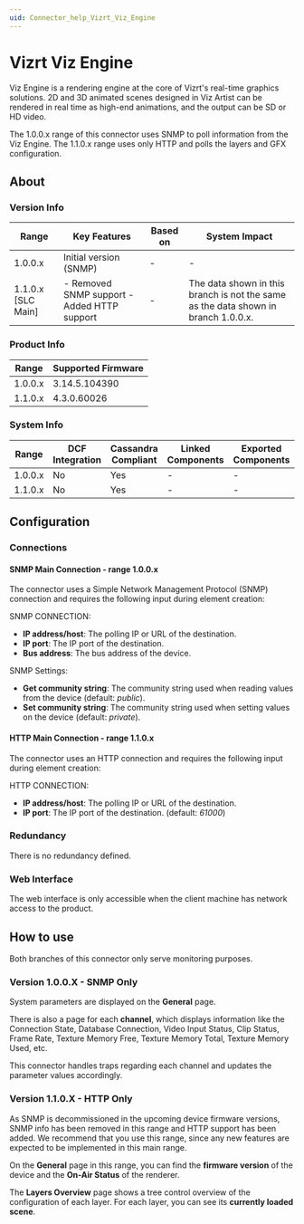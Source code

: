 ```yaml
---
uid: Connector_help_Vizrt_Viz_Engine
---
```


# Vizrt Viz Engine

Viz Engine is a rendering engine at the core of Vizrt's real-time graphics solutions. 2D and 3D animated scenes designed in Viz Artist can be rendered in real time as high-end animations, and the output can be SD or HD video.

The 1.0.0.x range of this connector uses SNMP to poll information from the Viz Engine. The 1.1.0.x range uses only HTTP and polls the layers and GFX configuration.

## About

### Version Info

| **Range**            | **Key Features**                             | **Based on** | **System Impact**                                                                  |
|----------------------|----------------------------------------------|--------------|------------------------------------------------------------------------------------|
| 1.0.0.x              | Initial version (SNMP)                       | \-           | \-                                                                                 |
| 1.1.0.x \[SLC Main\] | \- Removed SNMP support - Added HTTP support | \-           | The data shown in this branch is not the same as the data shown in branch 1.0.0.x. |

### Product Info

| **Range** | **Supported Firmware** |
|-----------|------------------------|
| 1.0.0.x   | 3.14.5.104390          |
| 1.1.0.x   | 4.3.0.60026            |

### System Info

| **Range** | **DCF Integration** | **Cassandra Compliant** | **Linked Components** | **Exported Components** |
|-----------|---------------------|-------------------------|-----------------------|-------------------------|
| 1.0.0.x   | No                  | Yes                     | \-                    | \-                      |
| 1.1.0.x   | No                  | Yes                     | \-                    | \-                      |

## Configuration

### Connections

#### SNMP Main Connection - range 1.0.0.x

The connector uses a Simple Network Management Protocol (SNMP) connection and requires the following input during element creation:

SNMP CONNECTION:

- **IP address/host**: The polling IP or URL of the destination.
- **IP port**: The IP port of the destination.
- **Bus address**: The bus address of the device.

SNMP Settings:

- **Get community string**: The community string used when reading values from the device (default: *public*).
- **Set community string**: The community string used when setting values on the device (default: *private*).

#### HTTP Main Connection - range 1.1.0.x

The connector uses an HTTP connection and requires the following input during element creation:

HTTP CONNECTION:

- **IP address/host**: The polling IP or URL of the destination.
- **IP port**: The IP port of the destination. (default: *61000*)

### Redundancy

There is no redundancy defined.

### Web Interface

The web interface is only accessible when the client machine has network access to the product.

## How to use

Both branches of this connector only serve monitoring purposes.

### Version 1.0.0.X - SNMP Only

System parameters are displayed on the **General** page.

There is also a page for each **channel**, which displays information like the Connection State, Database Connection, Video Input Status, Clip Status, Frame Rate, Texture Memory Free, Texture Memory Total, Texture Memory Used, etc.

This connector handles traps regarding each channel and updates the parameter values accordingly.

### Version 1.1.0.X - HTTP Only

As SNMP is decommissioned in the upcoming device firmware versions, SNMP info has been removed in this range and HTTP support has been added. We recommend that you use this range, since any new features are expected to be implemented in this main range.

On the **General** page in this range, you can find the **firmware version** of the device and the **On-Air Status** of the renderer.

The **Layers Overview** page shows a tree control overview of the configuration of each layer. For each layer, you can see its **currently loaded scene**.
